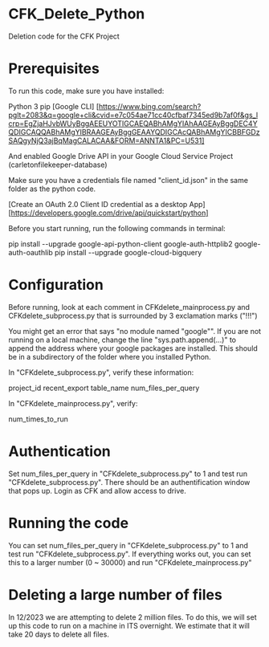 # CFK_Delete_Python
Deletion code for the CFK Project

# Prerequisites
To run this code, make sure you have installed:

Python 3
pip
[Google CLI] [https://www.bing.com/search?pglt=2083&q=google+cli&cvid=e7c054ae71cc40cfbaf7345ed9b7af0f&gs_lcrp=EgZjaHJvbWUyBggAEEUYOTIGCAEQABhAMgYIAhAAGEAyBggDEC4YQDIGCAQQABhAMgYIBRAAGEAyBggGEAAYQDIGCAcQABhAMgYICBBFGDzSAQgyNjQ3ajBqMagCALACAA&FORM=ANNTA1&PC=U531]

And enabled Google Drive API in your Google Cloud Service Project (carletonfilekeeper-database)

Make sure you have a credentials file named "client_id.json" in the same folder as the python code.

[Create an OAuth 2.0 Client ID credential as a desktop App] [https://developers.google.com/drive/api/quickstart/python]

Before you start running, run the following commands in terminal:

pip install --upgrade google-api-python-client google-auth-httplib2 google-auth-oauthlib
pip install --upgrade google-cloud-bigquery

# Configuration

Before running, look at each comment in CFKdelete_mainprocess.py and CFKdelete_subprocess.py that is surrounded by 3 exclamation marks ("!!!")

You might get an error that says "no module named "google"". If you are not running on a local machine, change the line "sys.path.append(...)" to append the address where your google packages are installed. This should be in a subdirectory of the folder where you installed Python.

In "CFKdelete_subprocess.py", verify these information:

project_id
recent_export
table_name 
num_files_per_query

In "CFKdelete_mainprocess.py", verify: 

num_times_to_run

# Authentication

Set num_files_per_query in "CFKdelete_subprocess.py" to 1 and test run "CFKdelete_subprocess.py". There should be an authentification window that pops up. Login as CFK and allow access to drive.

# Running the code

You can set num_files_per_query in "CFKdelete_subprocess.py" to 1 and test run "CFKdelete_subprocess.py". If everything works out, you can set this to a larger number (0 ~ 30000) and run "CFKdelete_mainprocess.py"

# Deleting a large number of files

In 12/2023 we are attempting to delete 2 million files. To do this, we will set up this code to run on a machine in ITS overnight. We estimate that it will take 20 days to delete all files.